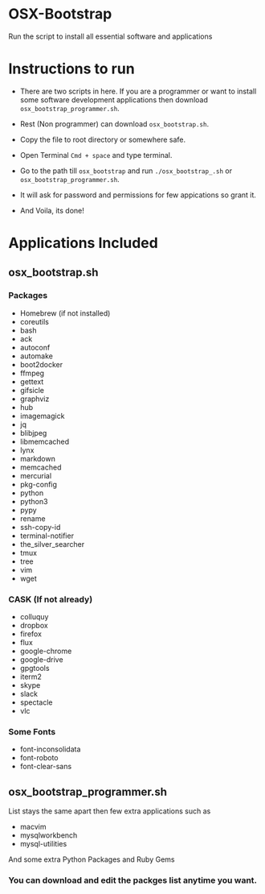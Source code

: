 # OSX-Bootstrap
Run the script to install all essential software and applications

# Instructions to run

* There are two scripts in here. If you are a programmer or want to install some software development applications then download `osx_bootstrap_programmer.sh`.

* Rest (Non programmer) can download `osx_bootstrap.sh`.

* Copy the file to root directory or somewhere safe.

* Open Terminal `Cmd + space` and type terminal.

* Go to the path till `osx_bootstrap` and run `./osx_bootstrap_.sh` or `osx_bootstrap_programmer.sh`.

* It will ask for password and permissions for few appications so grant it.

* And Voila, its done!

# Applications Included

## osx_bootstrap.sh

### Packages
* Homebrew (if not installed)
* coreutils
* bash
* ack
* autoconf
* automake
* boot2docker
* ffmpeg
* gettext
* gifsicle
* graphviz
* hub
* imagemagick
* jq
* blibjpeg
* libmemcached 
* lynx
* markdown
* memcached
* mercurial
* pkg-config
* python
* python3
* pypy
* rename
* ssh-copy-id
* terminal-notifier
* the_silver_searcher
* tmux
* tree
* vim
* wget

### CASK (If not already)
* colluquy
* dropbox
* firefox
* flux
* google-chrome
* google-drive
* gpgtools
* iterm2
* skype
* slack
* spectacle
* vlc

### Some Fonts

* font-inconsolidata
* font-roboto
* font-clear-sans
    
    
## osx_bootstrap_programmer.sh

List stays the same apart then few extra applications such as

* macvim
* mysqlworkbench
* mysql-utilities

And some extra Python Packages and Ruby Gems

### You can download and edit the packges list anytime you want.
